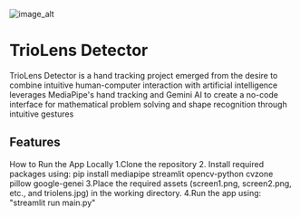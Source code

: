 ![image_alt](https://github.com/Coachemmy/Movieers/blob/94765f862c689b4140835d8401944c82abc66324/movieers.jpg)

# TrioLens Detector

TrioLens Detector is a hand tracking project emerged from the desire to combine intuitive human-computer interaction 
with artificial intelligence leverages MediaPipe's hand tracking and Gemini AI to create a no-code interface for 
mathematical problem solving and shape recognition through intuitive gestures

## Features

How to Run the App Locally 
1.Clone the repository
2. Install required packages using:
pip install mediapipe streamlit opencv-python cvzone pillow google-genei
3.Place the required assets (screen1.png, screen2.png, etc., and triolens.jpg) in the working directory.
4.Run the app using:
"streamlit run main.py"
